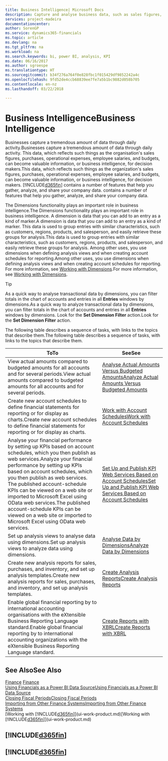 ```yaml
---
title: Business Intelligence| Microsoft Docs
description: Capture and analyse business data, such as sales figures, purchases, operational expenses, employee salaries, and budgets, that can be valuable information for business intelligence or for decision making.
services: project-madeira
documentationcenter: 
author: SorenGP
ms.service: dynamics365-financials
ms.topic: article
ms.devlang: na
ms.tgt_pltfrm: na
ms.workload: na
ms.search.keywords: bi, power BI, analysis, KPI
ms.date: 06/16/2017
ms.author: sgroespe
ms.translationtype: HT
ms.sourcegitcommit: b34f276a764f0e828fbc1f015429df9852242a4c
ms.openlocfilehash: 9fd52de4ccb68839ee7fe7a5b1bc9882d058b705
ms.contentlocale: en-nz
ms.lasthandoff: 03/22/2018

---
```

# <a name="business-intelligence"></a><span data-ttu-id="ba12b-103">Business Intelligence</span><span class="sxs-lookup"><span data-stu-id="ba12b-103">Business Intelligence</span></span>
<span data-ttu-id="ba12b-104">Businesses capture a tremendous amount of data through daily activity.</span><span class="sxs-lookup"><span data-stu-id="ba12b-104">Businesses capture a tremendous amount of data through daily activity.</span></span> <span data-ttu-id="ba12b-105">This data, which reflects such things as the organisation's sales figures, purchases, operational expenses, employee salaries, and budgets, can become valuable information, or business intelligence, for decision makers.</span><span class="sxs-lookup"><span data-stu-id="ba12b-105">This data, which reflects such things as the organization's sales figures, purchases, operational expenses, employee salaries, and budgets, can become valuable information, or business intelligence, for decision makers.</span></span> [!INCLUDE[d365fin](includes/d365fin_md.md)]<span data-ttu-id="ba12b-106"> contains a number of features that help you gather, analyze, and share your company data.</span><span class="sxs-lookup"><span data-stu-id="ba12b-106"> contains a number of features that help you gather, analyze, and share your company data.</span></span>

<span data-ttu-id="ba12b-107">The Dimensions functionality plays an important role in business intelligence.</span><span class="sxs-lookup"><span data-stu-id="ba12b-107">The Dimensions functionality plays an important role in business intelligence.</span></span> <span data-ttu-id="ba12b-108">A dimension is data that you can add to an entry as a kind of marker.</span><span class="sxs-lookup"><span data-stu-id="ba12b-108">A dimension is data that you can add to an entry as a kind of marker.</span></span> <span data-ttu-id="ba12b-109">This data is used to group entries with similar characteristics, such as customers, regions, products, and salesperson, and easily retrieve these groups for analysis.</span><span class="sxs-lookup"><span data-stu-id="ba12b-109">This data is used to group entries with similar characteristics, such as customers, regions, products, and salesperson, and easily retrieve these groups for analysis.</span></span> <span data-ttu-id="ba12b-110">Among other uses, you use dimensions  when defining analysis views and when creating account schedules for reporting.</span><span class="sxs-lookup"><span data-stu-id="ba12b-110">Among other uses, you use dimensions  when defining analysis views and when creating account schedules for reporting.</span></span> <span data-ttu-id="ba12b-111">For more information, see [Working with Dimensions](finance-dimensions.md).</span><span class="sxs-lookup"><span data-stu-id="ba12b-111">For more information, see [Working with Dimensions](finance-dimensions.md).</span></span>

> [!TIP]
> <span data-ttu-id="ba12b-112">As a quick way to analyse transactional data by dimensions, you can filter totals in the chart of accounts and entries in all **Entries** windows by dimensions.</span><span class="sxs-lookup"><span data-stu-id="ba12b-112">As a quick way to analyze transactional data by dimensions, you can filter totals in the chart of accounts and entries in all **Entries** windows by dimensions.</span></span> <span data-ttu-id="ba12b-113">Look for the **Set Dimension Filter** action.</span><span class="sxs-lookup"><span data-stu-id="ba12b-113">Look for the **Set Dimension Filter** action.</span></span>  

<span data-ttu-id="ba12b-114">The following table describes a sequence of tasks, with links to the topics that describe them.</span><span class="sxs-lookup"><span data-stu-id="ba12b-114">The following table describes a sequence of tasks, with links to the topics that describe them.</span></span>  

| <span data-ttu-id="ba12b-115">To</span><span class="sxs-lookup"><span data-stu-id="ba12b-115">To</span></span> | <span data-ttu-id="ba12b-116">See</span><span class="sxs-lookup"><span data-stu-id="ba12b-116">See</span></span> |
| --- | --- |
|<span data-ttu-id="ba12b-117">View actual amounts compared to budgeted amounts for all accounts and for several periods.</span><span class="sxs-lookup"><span data-stu-id="ba12b-117">View actual amounts compared to budgeted amounts for all accounts and for several periods.</span></span>|[<span data-ttu-id="ba12b-118">Analyse Actual Amounts Versus Budgeted Amounts</span><span class="sxs-lookup"><span data-stu-id="ba12b-118">Analyze Actual Amounts Versus Budgeted Amounts</span></span>](bi-how-analyze-actual-versus-budget.md)|
|<span data-ttu-id="ba12b-119">Create new account schedules to define financial statements for reporting or for display as charts.</span><span class="sxs-lookup"><span data-stu-id="ba12b-119">Create new account schedules to define financial statements for reporting or for display as charts.</span></span>|[<span data-ttu-id="ba12b-120">Work with Account Schedules</span><span class="sxs-lookup"><span data-stu-id="ba12b-120">Work with Account Schedules</span></span>](bi-how-work-account-schedule.md)|
|<span data-ttu-id="ba12b-121">Analyse your financial performance by setting up KPIs based on account schedules, which you then publish as web services.</span><span class="sxs-lookup"><span data-stu-id="ba12b-121">Analyze your financial performance by setting up KPIs based on account schedules, which you then publish as web services.</span></span> <span data-ttu-id="ba12b-122">The published account-schedule KPIs can be viewed on a web site or imported to Microsoft Excel using OData web services.</span><span class="sxs-lookup"><span data-stu-id="ba12b-122">The published account-schedule KPIs can be viewed on a web site or imported to Microsoft Excel using OData web services.</span></span>|[<span data-ttu-id="ba12b-123">Set Up and Publish KPI Web Services Based on Account Schedules</span><span class="sxs-lookup"><span data-stu-id="ba12b-123">Set Up and Publish KPI Web Services Based on Account Schedules</span></span>](bi-how-to-set-up-and-publish-kpi-web-services-based-on-account-schedules.md)|
|<span data-ttu-id="ba12b-124">Set up analysis views to analyse data using dimensions.</span><span class="sxs-lookup"><span data-stu-id="ba12b-124">Set up analysis views to analyze data using dimensions.</span></span>|[<span data-ttu-id="ba12b-125">Analyse Data by Dimensions</span><span class="sxs-lookup"><span data-stu-id="ba12b-125">Analyze Data by Dimensions</span></span>](bi-how-analyze-data-dimension.md)|
|<span data-ttu-id="ba12b-126">Create new analysis reports for sales, purchases, and inventory, and set up analysis templates.</span><span class="sxs-lookup"><span data-stu-id="ba12b-126">Create new analysis reports for sales, purchases, and inventory, and set up analysis templates.</span></span>|[<span data-ttu-id="ba12b-127">Create Analysis Reports</span><span class="sxs-lookup"><span data-stu-id="ba12b-127">Create Analysis Reports</span></span>](bi-how-create-analysis-views-reports.md)|
|<span data-ttu-id="ba12b-128">Enable global financial reporting by to international accounting organisations with the eXtensible Business Reporting Language standard.</span><span class="sxs-lookup"><span data-stu-id="ba12b-128">Enable global financial reporting by to international accounting organizations with the eXtensible Business Reporting Language standard.</span></span>|[<span data-ttu-id="ba12b-129">Create Reports with XBRL</span><span class="sxs-lookup"><span data-stu-id="ba12b-129">Create Reports with XBRL</span></span>](bi-create-reports-with-xbrl.md)|

## <a name="see-also"></a><span data-ttu-id="ba12b-130">See Also</span><span class="sxs-lookup"><span data-stu-id="ba12b-130">See Also</span></span>
<span data-ttu-id="ba12b-131">[Finance](finance.md)  </span><span class="sxs-lookup"><span data-stu-id="ba12b-131">[Finance](finance.md)  </span></span>  
[<span data-ttu-id="ba12b-132">Using Financials as a Power BI Data Source</span><span class="sxs-lookup"><span data-stu-id="ba12b-132">Using Financials as a Power BI Data Source</span></span>](across-how-use-financials-data-source-powerbi.md)  
[<span data-ttu-id="ba12b-133">Closing Fiscal Periods</span><span class="sxs-lookup"><span data-stu-id="ba12b-133">Closing Fiscal Periods</span></span>](year-close-years-periods.md)  
[<span data-ttu-id="ba12b-134">Importing from Other Finance Systems</span><span class="sxs-lookup"><span data-stu-id="ba12b-134">Importing from Other Finance Systems</span></span>](upload-data.md)  
<span data-ttu-id="ba12b-135">[Working with [!INCLUDE[d365fin](includes/d365fin_md.md)]](ui-work-product.md)</span><span class="sxs-lookup"><span data-stu-id="ba12b-135">[Working with [!INCLUDE[d365fin](includes/d365fin_md.md)]](ui-work-product.md)</span></span>

## [!INCLUDE[d365fin](includes/free_trial_md.md)]  
## [!INCLUDE[d365fin](includes/training_link_md.md)]

